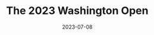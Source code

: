 ---
layout: post
title: The 2023 Washington Open
icon: wa_open.jpg
date: 2023-07-08
ready: true
show_date: true
---